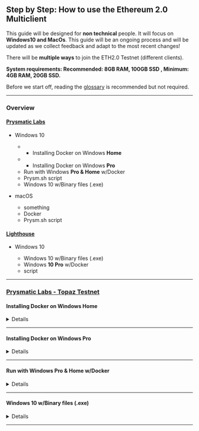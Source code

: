 ## Step by Step: How to use the Ethereum 2.0 Multiclient

This guide will be designed for **non technical** people. It will focus on **Windows10 and MacOs**. This guide will be an ongoing process and will be updated as we collect feedback and adapt to the most recent changes! 

There will be **multiple ways** to join the ETH2.0 Testnet (different clients).

**System requirements: Recommended: 8GB RAM, 100GB SSD , Minimum: 4GB RAM, 20GB SSD.**

Before we start off, reading the [glossary](https://kb.beaconcha.in/glossary) is recommended but not required.

---

### Overview

#### [Prysmatic Labs](https://prysmaticlabs.com/)

- Windows 10

    - - Installing Docker on Windows **Home** 
    - - Installing Docker on Windows **Pro**
    - Run with Windows **Pro & Home** w/Docker
    - Prysm.sh script
    - Windows 10 w/Binary files (.exe)
    
- macOS

    - something
    - Docker
    - Prysm.sh script 
    
#### [Lighthouse](https://lighthouse.sigmaprime.io/)

- Windows 10

    - Windows 10 w/Binary files (.exe)
    - Windows **10 Pro** w/Docker
    - script
  
---
### [Prysmatic Labs - Topaz Testnet](https://prysmaticlabs.com/)

#### Installing Docker on Windows **Home**

<details>

<ins>**Step 0.**</ins>

Make sure you have [Windows10 Home](https://support.microsoft.com/en-us/help/13443/windows-which-version-am-i-running).

Since Docker is usually not available for Windows 10 Home some workaround are required as mentioned below.

<ins>**Step 1.**</ins>

[Download Docker (do not install yet)](https://download.docker.com/win/stable/40693/Docker%20Desktop%20Installer.exe). <sup> [Docker Info](https://docs.docker.com/docker-for-windows/install/) </sup>

Install [Hyper-V](https://www.deskmodder.de/blog/wp-content/uploads/2018/08/hyper-v-installer-1.zip) by running the .bat file. <sup> [source](https://www.deskmodder.de/blog/2018/08/23/windows-10-home-hyper-v-aktivieren/) </sup>

You will need to have "[Virtualization](https://docs.docker.com/docker-for-windows/troubleshoot/#virtualization-must-be-enabled)" enabled, which you can check in the Taskmanager. 

<details>
  <summary>Virtualization enabled</summary>
  
![virtualization](https://user-images.githubusercontent.com/26490734/79853838-dba5de80-83c8-11ea-9fbf-d640c4bb1980.png)
</details>

<ins>**Step 2.**</ins>

Because Docker is not available for Windows10 Home, we need to act like a Windows10 Pro user:

Run the following code in a command prompt window 

`Computer\HKEY_LOCAL_MACHINE\SOFTWARE\Microsoft\Windows NT\CurrentVersion`

**change** `EditionID` to `Professional` and `ProductName` to `Windows 10 Pro`

**immediately** open the downloaded Docker File and **install Docker**. 

(In case of a **PC restart, shutdown or Docker shutdown**, the code above needs to be re-entered otherwise Docker will not start)

<ins>**Step 3.**</ins>

Change Docker File sharing settings - Manually create a folder called **"prysm"** in that specific directory. Picture below for clarification.

<details>
  <summary>Picture to clarify</summary>
  
 ![dockerWindows](https://user-images.githubusercontent.com/26490734/79551080-7c2e9280-8099-11ea-8886-0b739b7d12c1.png) 
</details>

</details>

---

#### Installing Docker on Windows **Pro**

<details>

<ins>**Step 0.**</ins>

Make sure you have [Windows10 Pro](https://support.microsoft.com/en-us/help/13443/windows-which-version-am-i-running)

<ins>**Step 1.**</ins>

[Download Docker](https://download.docker.com/win/stable/Docker%20Desktop%20Installer.exe). Installing is different for everyone depending on the motherboard manufacturer. Entering BIOS may be required to change "virtualization" to "enabled".

You will need to have "[Virtualization](https://docs.docker.com/docker-for-windows/troubleshoot/#virtualization-must-be-enabled)" enabled, which you can in the Taskmanager. <sup> [Docker Info Page](https://docs.docker.com/docker-for-windows/install/) </sup>

<details>
  <summary>Virtualization enabled</summary>
  
![virtualization](https://user-images.githubusercontent.com/26490734/79853838-dba5de80-83c8-11ea-9fbf-d640c4bb1980.png)
</details>

<ins>**Step 2.**</ins>

Change Docker File sharing settings - Manually create a folder called **"prysm"** in that specific directory. Picture below for clarification.

<details>
  <summary>Picture to clarify</summary>
  
 ![dockerWindows](https://user-images.githubusercontent.com/26490734/79551080-7c2e9280-8099-11ea-8886-0b739b7d12c1.png) 
</details>

</details>

---

#### Run with Windows **Pro & Home** w/Docker

<details>

<ins>**Step 0.**</ins>

Start Docker and open a [Command Prompt](https://www.wikihow.com/Open-the-Command-Prompt-in-Windows) window and type `docker -v`. If installed correctly it should give you the Docker Version. If not, please make sure to follow the steps in **Installing Docker on Windows Pro/Home**.

If successful you can run the following code **(this is not required but changes the look of your command prompt output)**: 

`reg add HKCU\Console /v VirtualTerminalLevel /t REG_DWORD /d 1` 

To get the latest testnet client version & starting the beaconchain follow up with this:

1. Pull latest Beaconchain updates:

`docker pull gcr.io/prysmaticlabs/prysm/beacon-chain:latest`

<details>
  <summary>Picture to clarify</summary>
  
 ![pullValidator](https://user-images.githubusercontent.com/26490734/79550092-2efdf100-8098-11ea-948f-84cc150a2251.png)
</details>

2. Pull latest Validator updates: 

`docker pull gcr.io/prysmaticlabs/prysm/validator:latest`

3. Starting the beaconchain 

`docker run -it -v c:/prysm/:/data -p 4000:4000 -p 13000:13000 gcr.io/prysmaticlabs/prysm/beacon-chain:latest --datadir=/data`

<sub> The blockchain data will be stored in the folder we manually created in the **Docker installation** (C:\prysm). </sub>

**Wait** for your beacon-node to be in sync with the Blockchain. This may take a few hours. You will see the following message:

`INFO initial-sync: Synced up to slot XXXXX`

<details>
    <summary>Picture to clarify </summary>  
    
![synced](https://user-images.githubusercontent.com/26490734/79868679-8a094e00-83e0-11ea-81a0-d22ce4a741e9.png)
</details>

<ins>**Step 1.**</ins>

**Creating your ETH2 Keys:**

Copy the following code: 

`docker run -it -v c:/prysm/:/data gcr.io/prysmaticlabs/prysm/validator:latest --keystore-path=/data accounts create --password=yourPassword`

Once you press enter the output should look the image below. If you didn't change `--password=yourPassword` your validator keys will have this password by default. For simplicity, let's keep it this way for the testnet.

`C:\prysm` is the location of your keys - make sure they are available.

**Copy the Raw Transaction Data** and go to the [participation page](https://prylabs.net/participate).

<details>
  <summary>Picture to clarify</summary>
  
![keyCreation](https://user-images.githubusercontent.com/26490734/79857621-59b8b400-83ce-11ea-9bb5-6b5f0ba9ac7e.png)
</details>

<ins>**Step 2.**</ins>

Get 32 Goerli ETH (=Testnet ETH). If you cannot get any goerli ETH through the participation page, join the [Prysm Discord](https://discord.gg/wJW7Rjk) Follow the steps below to deposit your Goerli ETH.

<details>
  <summary>Picture to clarify</summary>
  
![Participation](https://user-images.githubusercontent.com/26490734/79573699-53b98f00-80bf-11ea-8c7c-4092778bab7d.png)
</details>

<ins>**Step 3.**</ins>

Starting the validator. 

Open **a new** command prompt window.

**Start your validator**

`docker run -it -v c:/prysm:/data --network="host" gcr.io/prysmaticlabs/prysm/validator:latest --beacon-rpc-provider=127.0.0.1:4000 --keystore-path=/data --datadir=/data --password=yourPassword`

<ins>**Step 4.**</ins>

Track your validator perfomance on [beaconcha.in](https://beaconcha.in/dashboard?validators=) with your public key (orange). 

You will need to wait for the inclusionSlot (red) to be reached until your deposit is recognized by the system and to start staking. The Slot number can be checked [here](https://beaconcha.in/blocks)

<details>
  <summary>Picture to clarify</summary>
  
  ![Validator&beaconcha.in](https://user-images.githubusercontent.com/26490734/79860463-fda45e80-83d2-11ea-8b71-05a112117f18.png)

</details>

<ins>**Running multiple validators (voluntarily)**</ins>

<details>
    
Repeat <ins> **Step 2.** </ins> and **create more keys** in the same directory (USE THE SAME PASSWORD FOR ALL).

Copy the **Raw Transaction Data** for each validator and re-do the process on the [participation page](https://prylabs.net/participate) and deposit for each of them.

After all deposits have been received by the system, you can just start a single validator window and it will use all the created keys (=multiple validators)

</details>

</details>

---

#### Windows 10 w/Binary files (.exe)

<details>

<ins>**Step 0.**</ins> 

Open the [Prysmatic Participation Page](https://prylabs.net/participate) and the [client release page](https://github.com/prysmaticlabs/prysm/releases)

<ins>**Step 1.**</ins> 

Open a [Command Prompt](https://www.wikihow.com/Open-the-Command-Prompt-in-Windows) window and enter the following:

`reg add HKCU\Console /v VirtualTerminalLevel /t REG_DWORD /d 1`

<sub> This will change the looks of the command prompt output later </sub>

<ins>**Step 2.**</ins> 

**Download** the newest versions of the Beaconchain **and** Validator. The version name might have changed because of an update, but the file name should similar (green mark on the picture below).

<details>
  <summary>Picture to clarify</summary>
  
![Prysmatic_DownloadPage](https://user-images.githubusercontent.com/26490734/79451678-33b69c80-7fe7-11ea-80c8-b92c75fbb937.png)
</details>

<ins>**Step 3.**</ins> 

Find the files that have been downloaded. Usually located in the "Downloads" folder

<ins>**Step 4.**</ins> 

Open the beaconchain file - **beacon-chain**-v1.0.0-alpha.2-<ins>windows-amd64</ins>.exe - a **warnining** should appear. **Click** on "More Info" and then "Run anyway".

<details>
  <summary>Picture to clarify</summary>
  
![Prysmatic_DownloadWarning](https://user-images.githubusercontent.com/26490734/79451935-a1fb5f00-7fe7-11ea-875d-f443afe24b09.png) 
</details>

1. **If this does not work**, you can also open a "Command Prompt" window and drag&drop the beaconchain file into it and press enter.
2. **If you get the error** `The process cannot access the file because it is being used by another process`, you will need **manually** delete the "beaconchain.db" file.

#### Windows 10 w/Binary files (.exe) - <ins>Validator</ins> (REQUIRES [A FIX BY PRYSM TEAM](https://github.com/prysmaticlabs/prysm/issues/5456#issue-601128068))

<ins>**Step 0.**</ins> 

<!-- Make sure to have the Validator File as desribed [here, <ins>Step 1 and 2.</ins>](https://github.com/Buttaa/eth2-knowledge-base/blob/howToMultiClient/howToMulticlient.md#windows10) -->

<ins>**Step 1.**</ins> 

<!-- Open the validator file - **validator**-v1.0.0-alpha.2-<ins>windows</ins>-amd64 -->

</details>

---

